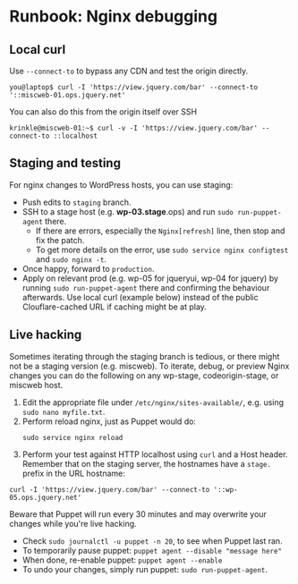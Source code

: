 # Runbook: Nginx debugging

## Local curl

Use `--connect-to` to bypass any CDN and test the origin directly.

```
you@laptop$ curl -I 'https://view.jquery.com/bar' --connect-to '::miscweb-01.ops.jquery.net'
```

You can also do this from the origin itself over SSH

```
krinkle@miscweb-01:~$ curl -v -I 'https://view.jquery.com/bar' --connect-to ::localhost
```

## Staging and testing

For nginx changes to WordPress hosts, you can use staging:

* Push edits to `staging` branch.
* SSH to a stage host (e.g. **wp-03.stage**.ops) and run `sudo run-puppet-agent` there.
  * If there are errors, especially the `Nginx[refresh]` line, then stop and fix the patch.
  * To get more details on the error, use `sudo service nginx configtest` and `sudo nginx -t`.
* Once happy, forward to `production`.
* Apply on relevant prod (e.g. wp-05 for jqueryui, wp-04 for jquery) by running `sudo run-puppet-agent` there and confirming the behaviour afterwards. Use local curl (example below) instead of the public Clouflare-cached URL if caching might be at play.

## Live hacking

Sometimes iterating through the staging branch is tedious, or there might not be a staging version (e.g. miscweb). To iterate, debug, or preview Nginx changes you can do the following on any wp-stage, codeorigin-stage, or miscweb host.

1. Edit the appropriate file under `/etc/nginx/sites-available/`, e.g. using `sudo nano myfile.txt`.
2. Perform reload nginx, just as Puppet would do:
   ```
   sudo service nginx reload
   ```
3. Perform your test against HTTP localhost using `curl` and a Host header. Remember that on the staging server, the hostnames have a `stage.` prefix in the URL hostname:
  ```
  curl -I 'https://view.jquery.com/bar' --connect-to '::wp-05.ops.jquery.net'
  ```

Beware that Puppet will run every 30 minutes and may overwrite your changes while you're live hacking.
* Check `sudo journalctl -u puppet -n 20`, to see when Puppet last ran.
* To temporarily pause puppet: `puppet agent --disable "message here"`
* When done, re-enable puppet: `puppet agent --enable`
* To undo your changes, simply run puppet: `sudo run-puppet-agent`.

